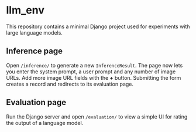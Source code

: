 # llm_env

This repository contains a minimal Django project used for experiments with large language models.

## Inference page

Open `/inference/` to generate a new `InferenceResult`. The page now lets you enter the system prompt, a user prompt and any number of image URLs. Add more image URL fields with the **+** button. Submitting the form creates a record and redirects to its evaluation page.

## Evaluation page

Run the Django server and open `/evaluation/` to view a simple UI for rating the output of a language model.

